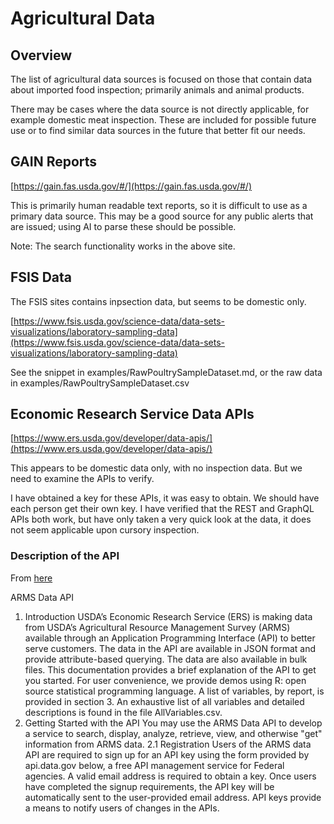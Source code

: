 # Agricultural Data

## Overview


The list of agricultural data sources is focused on those that contain data about imported food inspection; primarily animals and animal products.  

There may be cases where the data source is not directly applicable, for example domestic meat inspection.  These are included for possible future use or to find similar data sources in the future that better fit our needs.

## GAIN Reports

[https://gain.fas.usda.gov/#/](https://gain.fas.usda.gov/#/)


This is primarily human readable text reports, so it is  difficult to use as a primary data source.  This may be a good source for any public alerts that are issued; using AI to parse these should be possible.

Note: The search functionality works in the above site.

## FSIS Data
The FSIS sites contains inpsection data, but seems to be domestic only.

[https://www.fsis.usda.gov/science-data/data-sets-visualizations/laboratory-sampling-data](https://www.fsis.usda.gov/science-data/data-sets-visualizations/laboratory-sampling-data)

See the snippet in examples/RawPoultrySampleDataset.md, or the raw data in examples/RawPoultrySampleDataset.csv






## Economic Research Service Data APIs

[https://www.ers.usda.gov/developer/data-apis/](https://www.ers.usda.gov/developer/data-apis/)

This appears to be domestic data only, with no inspection data.  But we need to examine the APIs to verify.

I have obtained a key for these APIs, it was easy to obtain.  We should have each person get their own key.  I have verified that the REST and GraphQL APIs both work, but have only taken a very quick look at the data, it does not seem applicable upon cursory inspection.

### Description of the API

From [here](https://www.ers.usda.gov/developer/data-apis/arms-data-api/)

ARMS Data API
1. Introduction
USDA’s Economic Research Service (ERS) is making data from USDA’s Agricultural Resource Management Survey (ARMS) available through an Application Programming Interface (API) to better serve customers. The data in the API are available in JSON format and provide attribute-based querying. The data are also available in bulk files.
This documentation provides a brief explanation of the API to get you started. For user convenience, we provide demos using R: open source statistical programming language.
A list of variables, by report, is provided in section 3. An exhaustive list of all variables and detailed descriptions is found in the file AllVariables.csv.
2. Getting Started with the API
You may use the ARMS Data API to develop a service to search, display, analyze, retrieve, view, and otherwise "get" information from ARMS data.
2.1 Registration
Users of the ARMS data API are required to sign up for an API key using the form provided by api.data.gov below, a free API management service for Federal agencies. A valid email address is required to obtain a key. Once users have completed the signup requirements, the API key will be automatically sent to the user-provided email address. API keys provide a means to notify users of changes in the APIs.




